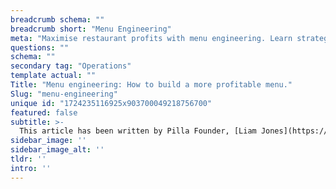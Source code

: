 ```yaml
---
breadcrumb schema: ""
breadcrumb short: "Menu Engineering"
meta: "Maximise restaurant profits with menu engineering. Learn strategies to optimise menu items, boost sales, and enhance customer satisfaction."
questions: ""
schema: ""
secondary tag: "Operations"
template actual: ""
Title: "Menu engineering: How to build a more profitable menu."
Slug: "menu-engineering"
unique id: "1724235116925x903700049218756700"
featured: false
subtitle: >-
  This article has been written by Pilla Founder, [Liam Jones](https://yourpilla.com/profile/liam-jones), click to [email Liam directly](mailto:liam@yourpilla.com), he reads every email.
sidebar_image: ''
sidebar_image_alt: ''
tldr: ''
intro: ''
---
```


